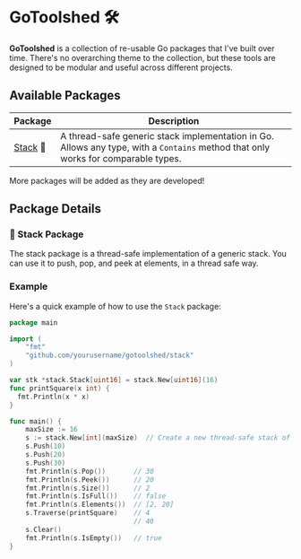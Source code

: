# GoToolshed 🛠️

**GoToolshed** is a collection of re-usable Go packages that I've built over time. There's no overarching theme to the collection, but these tools are designed to be modular and useful across different projects.

## Available Packages

| Package                | Description                                                                                                   |
| ---------------------- | ------------------------------------------------------------------------------------------------------------- |
| [Stack](./stack/README.md)  🥞 | A thread-safe generic stack implementation in Go. Allows any type, with a `Contains` method that only works for comparable types. |

More packages will be added as they are developed!

## Package Details

### 🥞 Stack Package
The stack package is a thread-safe implementation of a generic stack. You can use it to push, pop, and peek at elements, in a thread safe way.

### Example

Here's a quick example of how to use the `Stack` package:

```go
package main

import (
    "fmt"
    "github.com/yourusername/gotoolshed/stack"
)

var stk *stack.Stack[uint16] = stack.New[uint16](16)
func printSquare(x int) {
  fmt.Println(x * x)
}

func main() {
    maxSize := 16
    s := stack.New[int](maxSize)  // Create a new thread-safe stack of ints
    s.Push(10)
    s.Push(20)
    s.Push(30)
    fmt.Println(s.Pop())       // 30
    fmt.Println(s.Peek())      // 20
    fmt.Println(s.Size())      // 2
    fmt.Println(s.IsFull())    // false
    fmt.Println(s.Elements())  // [2, 20]
    s.Traverse(printSquare)    // 4
                               // 40
    s.Clear()
    fmt.Println(s.IsEmpty())   // true
}
```
